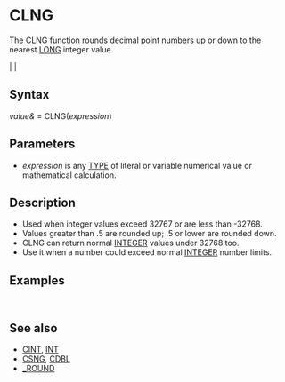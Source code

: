 # CLNG

The CLNG function rounds decimal point numbers up or down to the nearest [LONG](LONG.md) integer value.

  

|  |

## Syntax

*value&* = CLNG(*expression*)
  

## Parameters

* *expression* is any [TYPE](TYPE.md) of literal or variable numerical value or mathematical calculation.

  

## Description

* Used when integer values exceed 32767 or are less than -32768.
* Values greater than .5 are rounded up; .5 or lower are rounded down.
* CLNG can return normal [INTEGER](INTEGER.md) values under 32768 too.
* Use it when a number could exceed normal [INTEGER](INTEGER.md) number limits.

  

## Examples

```  a& = CLNG(2345678.51)  [PRINT](PRINT.md)  
```

```  2345679  
```

  

## See also

* [CINT](CINT.md), [INT](INT.md)
* [CSNG](CSNG.md), [CDBL](CDBL.md)
* [_ROUND](_ROUND.md)

  
